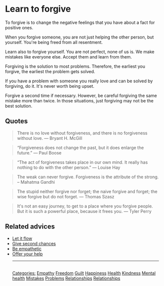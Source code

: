 # Learn to forgive

To forgive is to change the negative feelings that you have about a fact for positive ones.

When you forgive someone, you are not just helping the other person, but yourself. You're being freed from all resentment.

Learn also to forgive yourself. You are not perfect, none of us is. We make mistakes like everyone else. Accept them and learn from them.

Forgiving is the solution to most problems. Therefore, the earliest you forgive, the earliest the problem gets solved.

If you have a problem with someone you really love and can be solved by forgiving, do it. It's never worth being upset.

Forgive a second time if necessary. However, be careful forgiving the same mistake more than twice. In those situations, just forgiving may not be the best solution.

## Quotes

> There is no love without forgiveness, and there is no forgiveness without love. — Bryant H. McGill

> “Forgiveness does not change the past, but it does enlarge the future.” — Paul Boose

> “The act of forgiveness takes place in our own mind. It really has nothing to do with the other person.” — Louise Hay

> The weak can never forgive. Forgiveness is the attribute of the strong. – Mahatma Gandhi

> The stupid neither forgive nor forget; the naive forgive and forget; the wise forgive but do not forget. — Thomas Szasz

> It's not an easy journey, to get to a place where you forgive people. But it is such a powerful place, because it frees you. — Tyler Perry

## Related advices

- [Let it flow](Let%20it%20flow/index.md)
- [Give second chances](Give%20second%20chances/index.md)
- [Be empathetic](Be%20empathetic/index.md)
- [Offer your help](Offer%20your%20help/index.md)<hr/><br/>[Categories:](Categories/index.md) [Empathy](Categories/Empathy.md) [Freedom](Categories/Freedom.md) [Guilt](Categories/Guilt.md) [Happiness](Categories/Happiness.md) [Health](Categories/Health.md) [Kindness](Categories/Kindness.md) [Mental health](Categories/Mental%20health.md) [Mistakes](Categories/Mistakes.md) [Problems](Categories/Problems.md) [Relationships](Categories/Relationships.md) [Relationships](Categories/Relationships.md)